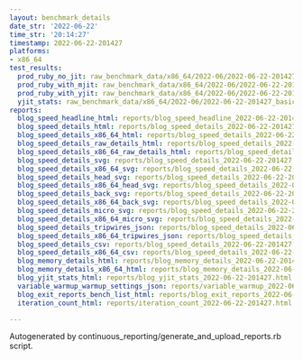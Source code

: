 ```yaml
---
layout: benchmark_details
date_str: '2022-06-22'
time_str: '20:14:27'
timestamp: 2022-06-22-201427
platforms:
- x86_64
test_results:
  prod_ruby_no_jit: raw_benchmark_data/x86_64/2022-06/2022-06-22-201427_basic_benchmark_prod_ruby_no_jit.json
  prod_ruby_with_mjit: raw_benchmark_data/x86_64/2022-06/2022-06-22-201427_basic_benchmark_prod_ruby_with_mjit.json
  prod_ruby_with_yjit: raw_benchmark_data/x86_64/2022-06/2022-06-22-201427_basic_benchmark_prod_ruby_with_yjit.json
  yjit_stats: raw_benchmark_data/x86_64/2022-06/2022-06-22-201427_basic_benchmark_yjit_stats.json
reports:
  blog_speed_headline_html: reports/blog_speed_headline_2022-06-22-201427.html
  blog_speed_details_html: reports/blog_speed_details_2022-06-22-201427.html
  blog_speed_details_x86_64_html: reports/blog_speed_details_2022-06-22-201427.x86_64.html
  blog_speed_details_raw_details_html: reports/blog_speed_details_2022-06-22-201427.raw_details.html
  blog_speed_details_x86_64_raw_details_html: reports/blog_speed_details_2022-06-22-201427.x86_64.raw_details.html
  blog_speed_details_svg: reports/blog_speed_details_2022-06-22-201427.svg
  blog_speed_details_x86_64_svg: reports/blog_speed_details_2022-06-22-201427.x86_64.svg
  blog_speed_details_head_svg: reports/blog_speed_details_2022-06-22-201427.head.svg
  blog_speed_details_x86_64_head_svg: reports/blog_speed_details_2022-06-22-201427.x86_64.head.svg
  blog_speed_details_back_svg: reports/blog_speed_details_2022-06-22-201427.back.svg
  blog_speed_details_x86_64_back_svg: reports/blog_speed_details_2022-06-22-201427.x86_64.back.svg
  blog_speed_details_micro_svg: reports/blog_speed_details_2022-06-22-201427.micro.svg
  blog_speed_details_x86_64_micro_svg: reports/blog_speed_details_2022-06-22-201427.x86_64.micro.svg
  blog_speed_details_tripwires_json: reports/blog_speed_details_2022-06-22-201427.tripwires.json
  blog_speed_details_x86_64_tripwires_json: reports/blog_speed_details_2022-06-22-201427.x86_64.tripwires.json
  blog_speed_details_csv: reports/blog_speed_details_2022-06-22-201427.csv
  blog_speed_details_x86_64_csv: reports/blog_speed_details_2022-06-22-201427.x86_64.csv
  blog_memory_details_html: reports/blog_memory_details_2022-06-22-201427.html
  blog_memory_details_x86_64_html: reports/blog_memory_details_2022-06-22-201427.x86_64.html
  blog_yjit_stats_html: reports/blog_yjit_stats_2022-06-22-201427.html
  variable_warmup_warmup_settings_json: reports/variable_warmup_2022-06-22-201427.warmup_settings.json
  blog_exit_reports_bench_list_html: reports/blog_exit_reports_2022-06-22-201427.bench_list.html
  iteration_count_html: reports/iteration_count_2022-06-22-201427.html

---
```

Autogenerated by continuous_reporting/generate_and_upload_reports.rb script.
